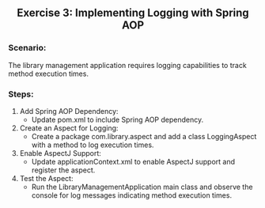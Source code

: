 <h2 align="center">Exercise 3: Implementing Logging with Spring AOP</h2>

### Scenario: 
The library management application requires logging capabilities to track method execution times.

### Steps:
1. Add Spring AOP Dependency:
    - Update pom.xml to include Spring AOP dependency.
2. Create an Aspect for Logging:
    - Create a package com.library.aspect and add a class LoggingAspect with a method to log execution times.
3. Enable AspectJ Support:
    - Update applicationContext.xml to enable AspectJ support and register the aspect.
4. Test the Aspect:
    - Run the LibraryManagementApplication main class and observe the console for log messages indicating method execution times.

